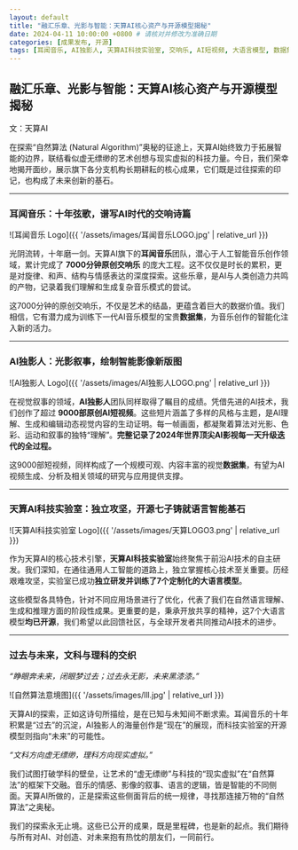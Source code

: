 ```yaml
---
layout: default
title: "融汇乐章、光影与智能：天算AI核心资产与开源模型揭秘"
date: 2024-04-11 10:00:00 +0800 # 请核对并修改为准确日期
categories: [成果发布, 开源]
tags: [耳闻音乐, AI独影人, 天算AI科技实验室, 交响乐, AI短视频, 大语言模型, 数据集, 开源]
---
```


## 融汇乐章、光影与智能：天算AI核心资产与开源模型揭秘

文：天算AI

在探索“自然算法 (Natural Algorithm)”奥秘的征途上，天算AI始终致力于拓展智能的边界，联结看似虚无缥缈的艺术创想与现实虚拟的科技力量。今日，我们荣幸地揭开面纱，展示旗下各分支机构长期耕耘的核心成果，它们既是过往探索的印记，也构成了未来创新的基石。

---

### 耳闻音乐：十年弦歌，谱写AI时代的交响诗篇

![耳闻音乐 Logo]({{ '/assets/images/耳闻音乐LOGO.jpg' | relative_url }})

光阴流转，十年磨一剑。天算AI旗下的**耳闻音乐**团队，潜心于人工智能音乐创作领域，累计完成了 **7000分钟原创交响乐** 的庞大工程。这不仅仅是时长的累积，更是对旋律、和声、结构与情感表达的深度探索。这些乐章，是AI与人类创造力共鸣的产物，记录着我们理解和生成复杂音乐模式的尝试。

这7000分钟的原创交响乐，不仅是艺术的结晶，更蕴含着巨大的数据价值。我们相信，它有潜力成为训练下一代AI音乐模型的宝贵**数据集**，为音乐创作的智能化注入新的活力。

---

### AI独影人：光影叙事，绘制智能影像新版图

![AI独影人 Logo]({{ '/assets/images/AI独影人LOGO.png' | relative_url }})

在视觉叙事的领域，**AI独影人**团队同样取得了瞩目的成绩。凭借先进的AI技术，我们创作了超过 **9000部原创AI短视频**。这些短片涵盖了多样的风格与主题，是AI理解、生成和编辑动态视觉内容的生动证明。每一帧画面，都凝聚着算法对光影、色彩、运动和叙事的独特“理解”。**完整记录了2024年世界顶尖AI影视每一天升级迭代的全过程。**

这9000部短视频，同样构成了一个规模可观、内容丰富的视觉**数据集**，有望为AI视频生成、分析及相关领域的研究与应用提供支撑。

---

### 天算AI科技实验室：独立攻坚，开源七子铸就语言智能基石

![天算AI科技实验室 Logo]({{ '/assets/images/天算LOGO3.png' | relative_url }})

作为天算AI的核心技术引擎，**天算AI科技实验室**始终聚焦于前沿AI技术的自主研发。我们深知，在通往通用人工智能的道路上，独立掌握核心技术至关重要。历经艰难攻坚，实验室已成功**独立研发并训练了7个定制化的大语言模型**。

这些模型各具特色，针对不同应用场景进行了优化，代表了我们在自然语言理解、生成和推理方面的阶段性成果。更重要的是，秉承开放共享的精神，这7个大语言模型**均已开源**，我们希望以此回馈社区，与全球开发者共同推动AI技术的进步。

---

### 过去与未来，文科与理科的交织

*“睁眼奔未来，闭眼梦过去；过去永无影，未来黑漆漆。”*

<!-- V V V V V 在这里添加 lll.jpg 图片 V V V V V -->
![自然算法意境图]({{ '/assets/images/lll.jpg' | relative_url }})
<!-- ^ ^ ^ ^ ^ ^ ^ ^ ^ ^ ^ ^ ^ ^ ^ ^ ^ ^ ^ ^ ^ ^ -->

天算AI的探索，正如这诗句所描绘，是在已知与未知间不断求索。耳闻音乐的十年积累是“过去”的沉淀，AI独影人的海量创作是“现在”的展现，而科技实验室的开源模型则指向“未来”的可能性。

*“文科方向虚无缥缈，理科方向现实虚拟。”*

我们试图打破学科的壁垒，让艺术的“虚无缥缈”与科技的“现实虚拟”在“自然算法”的框架下交融。音乐的情感、影像的叙事、语言的逻辑，皆是智能的不同侧面。天算AI所做的，正是探索这些侧面背后的统一规律，寻找那连接万物的“自然算法”之奥秘。

我们的探索永无止境。这些已公开的成果，既是里程碑，也是新的起点。我们期待与所有对AI、对创造、对未来抱有热忱的朋友们，一同前行。
